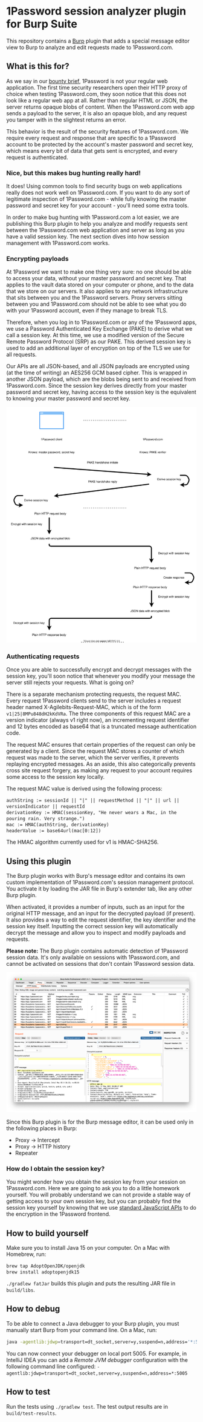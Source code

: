 # 1Password session analyzer plugin for Burp Suite

This repository contains a [Burp](https://portswigger.net/burp) plugin that adds a special message editor view to Burp to analyze and edit requests made to 1Password.com.

## What is this for?

As we say in our [bounty brief](https://bugcrowd.com/agilebits), 1Password is not your regular web application. The first time security researchers open their HTTP proxy of choice when testing 1Password.com, they soon notice that this does not look like a regular web app at all. Rather than regular HTML or JSON, the server returns opaque blobs of content. When the 1Password.com web app sends a payload to the server, it is also an opaque blob, and any request you tamper with in the slightest returns an error.

This behavior is the result of the security features of 1Password.com. We require every request and response that are specific to a 1Password account to be protected by the account's master password and secret key, which means every bit of data that gets sent is encrypted, and every request is authenticated.

### Nice, but this makes bug hunting really hard!
It does! Using common tools to find security bugs on web applications really does not work well on 1Password.com. If you want to do any sort of legitimate inspection of 1Password.com - while fully knowing the master password and secret key for your account - you'll need some extra tools.

In order to make bug hunting with 1Password.com a lot easier, we are publishing this Burp plugin to help you analyze and modify requests sent between the 1Password.com web application and server as long as you have a valid session key. The next section dives into how session management with 1Password.com works.

### Encrypting payloads
At 1Password we want to make one thing very sure: no one should be able to access your data, without your master password and secret key. That applies to the vault data stored on your computer or phone, and to the data that we store on our servers. It also applies to any network infrastructure that sits between you and the 1Password servers. Proxy servers sitting between you and 1Password.com should not be able to see what you do with your 1Password account, even if they manage to break TLS.

Therefore, when you log in to 1Password.com or any of the 1Password apps, we use a Password Authenticated Key Exchange (PAKE) to derive what we call a session key. At this time, we use a modified version of the Secure Remote Password Protocol (SRP) as our PAKE. This derived session key is used to add an additional layer of encryption on top of the TLS we use for all requests.

Our APIs are all JSON-based, and all JSON payloads are encrypted using (at the time of writing) an AES256 GCM based cipher. This is wrapped in another JSON payload, which are the blobs being sent to and received from 1Password.com. Since the session key derives directly from your master password and secret key, having access to the session key is the equivalent to knowing your master password and secret key.

![Session management overview](docs/images/session_management.svg)

### Authenticating requests
Once you are able to successfully encrypt and decrypt messages with the session key, you'll soon notice that whenever you modify your message the server still rejects your requests. What is going on?

There is a separate mechanism protecting requests, the request MAC. Every request 1Password clients send to the server includes a request header named X-Agilebits-Request-MAC, which is of the form `v1|25|8MPu848dH2kKdVRa`. The three components of this request MAC are a version indicator (always v1 right now), an incrementing request identifier and 12 bytes encoded as base64 that is a truncated message authentication code.

The request MAC ensures that certain properties of the request can only be generated by a client. Since the request MAC stores a counter of which request was made to the server, which the server verifies, it prevents replaying encrypted messages. As an aside, this also categorically prevents cross site request forgery, as making any request to your account requires some access to the session key locally.

The request MAC value is derived using the following process:
```
authString := sessionId || "|" || requestMethod || "|" || url || versionIndicator || requestId
derivationKey := HMAC(sessionKey, "He never wears a Mac, in the pouring rain. Very strange.")
mac := HMAC(authString, derivationKey)
headerValue := base64url(mac[0:12])
```
The HMAC algorithm currently used for v1 is HMAC-SHA256.

## Using this plugin

The Burp plugin works with Burp's message editor and contains its own custom implementation of 1Password.com's session management protocol. You activate it by loading the JAR file in Burp's extender tab, like any other Burp plugin.

When activated, it provides a number of inputs, such as an input for the original HTTP message, and an input for the decrypted payload (if present). It also provides a way to edit the request identifier, the key identifier and the session key itself. Inputting the correct session key will automatically decrypt the message and allow you to inspect and modify payloads and requests.

**Please note:** The Burp plugin contains automatic detection of 1Password session data. It's only available on sessions with 1Password.com, and cannot be activated on sessions that don't contain 1Password session data.

![Example screenshot of the plugin](docs/images/example_screenshot.png)

Since this Burp plugin is for the Burp message editor, it can be used only in the following places in Burp:

* Proxy -> Intercept
* Proxy -> HTTP history
* Repeater

### How do I obtain the session key?
You might wonder how you obtain the session key from your session on 1Password.com. Here we are going to ask you to do a little homework yourself. You will probably understand we can not provide a stable way of getting access to your own session key, but you can probably find the session key yourself by knowing that we use [standard JavaScript APIs](https://developer.mozilla.org/en-US/docs/Web/API/SubtleCrypto) to do the encryption in the 1Password frontend.

## How to build yourself

Make sure you to install Java 15 on your computer. On a Mac with Homebrew, run:
```shell
brew tap AdoptOpenJDK/openjdk
brew install adoptopenjdk15
```

`./gradlew fatJar` builds this plugin and puts the resulting JAR file in `build/libs`.

## How to debug
To be able to connect a Java debugger to your Burp plugin, you must manually start Burp from your command line. On a Mac, run:

```sh
java -agentlib:jdwp=transport=dt_socket,server=y,suspend=n,address='*:5005' -jar /Applications/Burp\ Suite\ Community\ Edition.app/Contents/java/app/burpsuite_community.jar
```

You can now connect your debugger on local port 5005. For example, in IntelliJ IDEA you can add a _Remote JVM debugger_ configuration with the following command line configured: `-agentlib:jdwp=transport=dt_socket,server=y,suspend=n,address=*:5005`

## How to test
Run the tests using `./gradlew test`. The test output results are in `build/test-results`.